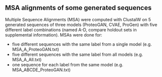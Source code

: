 ## MSA alignments of some generated sequences

Multiple Sequence Alignments (MSA) were computed with ClustalW on 5 generated sequences of three models (ProteoGAN, CVAE, ProGen) with five different label combinations (named A-D, compare holdout sets in supplemental information). MSAs were done for:

- five different sequences with the same label from a single model (e.g. MSA_A_ProteoGAN.txt)
- five different sequences with the same label from all models (e.g. MSA_A_All.txt)
- one sequence for each label from the same model (e.g. MSA_ABCDE_ProteoGAN.txt)
